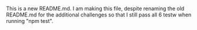 This is a new README.md. I am making this file, despite renaming the old README.md for the additional challenges so that I still pass all 6 testw when running "npm test".